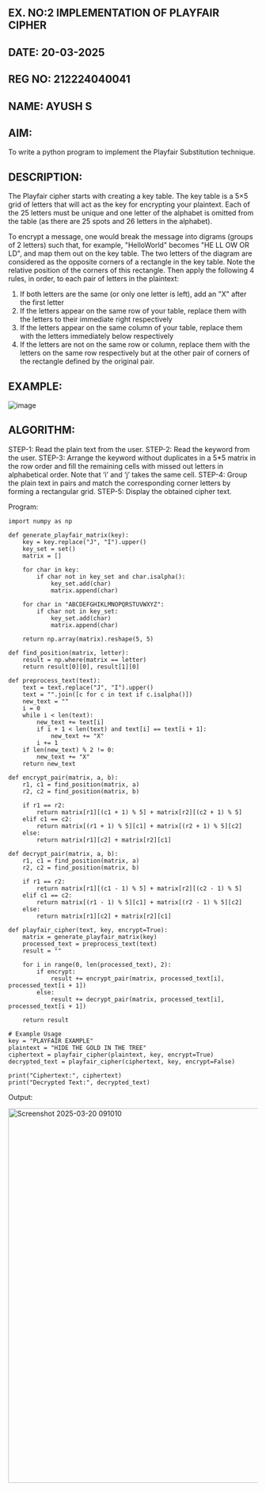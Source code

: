 ## EX. NO:2 IMPLEMENTATION OF PLAYFAIR CIPHER
## DATE: 20-03-2025
## REG NO: 212224040041
## NAME: AYUSH S

 

## AIM:
 

 

To write a python program to implement the Playfair Substitution technique.

## DESCRIPTION:

The Playfair cipher starts with creating a key table. The key table is a 5×5 grid of letters that will act as the key for encrypting your plaintext. Each of the 25 letters must be unique and one letter of the alphabet is omitted from the table (as there are 25 spots and 26 letters in the alphabet).

To encrypt a message, one would break the message into digrams (groups of 2 letters) such that, for example, "HelloWorld" becomes "HE LL OW OR LD", and map them out on the key table. The two letters of the diagram are considered as the opposite corners of a rectangle in the key table. Note the relative position of the corners of this rectangle. Then apply the following 4 rules, in order, to each pair of letters in the plaintext:
1.	If both letters are the same (or only one letter is left), add an "X" after the first letter
2.	If the letters appear on the same row of your table, replace them with the letters to their immediate right respectively
3.	If the letters appear on the same column of your table, replace them with the letters immediately below respectively
4.	If the letters are not on the same row or column, replace them with the letters on the same row respectively but at the other pair of corners of the rectangle defined by the original pair.
## EXAMPLE:
![image](https://github.com/Hemamanigandan/EX-NO-2-/assets/149653568/e6858d4f-b122-42ba-acdb-db18ec2e9675)

 

## ALGORITHM:

STEP-1: Read the plain text from the user.
STEP-2: Read the keyword from the user.
STEP-3: Arrange the keyword without duplicates in a 5*5 matrix in the row order and fill the remaining cells with missed out letters in alphabetical order. Note that ‘i’ and ‘j’ takes the same cell.
STEP-4: Group the plain text in pairs and match the corresponding corner letters by forming a rectangular grid.
STEP-5: Display the obtained cipher text.




Program:

```
import numpy as np

def generate_playfair_matrix(key):
    key = key.replace("J", "I").upper()
    key_set = set()
    matrix = []
    
    for char in key:
        if char not in key_set and char.isalpha():
            key_set.add(char)
            matrix.append(char)
    
    for char in "ABCDEFGHIKLMNOPQRSTUVWXYZ":
        if char not in key_set:
            key_set.add(char)
            matrix.append(char)
    
    return np.array(matrix).reshape(5, 5)

def find_position(matrix, letter):
    result = np.where(matrix == letter)
    return result[0][0], result[1][0]

def preprocess_text(text):
    text = text.replace("J", "I").upper()
    text = "".join([c for c in text if c.isalpha()])
    new_text = ""
    i = 0
    while i < len(text):
        new_text += text[i]
        if i + 1 < len(text) and text[i] == text[i + 1]:
            new_text += "X"
        i += 1
    if len(new_text) % 2 != 0:
        new_text += "X"
    return new_text

def encrypt_pair(matrix, a, b):
    r1, c1 = find_position(matrix, a)
    r2, c2 = find_position(matrix, b)
    
    if r1 == r2:
        return matrix[r1][(c1 + 1) % 5] + matrix[r2][(c2 + 1) % 5]
    elif c1 == c2:
        return matrix[(r1 + 1) % 5][c1] + matrix[(r2 + 1) % 5][c2]
    else:
        return matrix[r1][c2] + matrix[r2][c1]

def decrypt_pair(matrix, a, b):
    r1, c1 = find_position(matrix, a)
    r2, c2 = find_position(matrix, b)
    
    if r1 == r2:
        return matrix[r1][(c1 - 1) % 5] + matrix[r2][(c2 - 1) % 5]
    elif c1 == c2:
        return matrix[(r1 - 1) % 5][c1] + matrix[(r2 - 1) % 5][c2]
    else:
        return matrix[r1][c2] + matrix[r2][c1]

def playfair_cipher(text, key, encrypt=True):
    matrix = generate_playfair_matrix(key)
    processed_text = preprocess_text(text)
    result = ""
    
    for i in range(0, len(processed_text), 2):
        if encrypt:
            result += encrypt_pair(matrix, processed_text[i], processed_text[i + 1])
        else:
            result += decrypt_pair(matrix, processed_text[i], processed_text[i + 1])
    
    return result

# Example Usage
key = "PLAYFAIR EXAMPLE"
plaintext = "HIDE THE GOLD IN THE TREE"
ciphertext = playfair_cipher(plaintext, key, encrypt=True)
decrypted_text = playfair_cipher(ciphertext, key, encrypt=False)

print("Ciphertext:", ciphertext)
print("Decrypted Text:", decrypted_text)
```





Output:

<img width="757" alt="Screenshot 2025-03-20 091010" src="https://github.com/user-attachments/assets/3a3969ee-5f10-4bdb-b2aa-60109b14c85a" />
